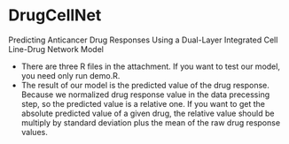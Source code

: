 # DrugCellNet
Predicting Anticancer Drug Responses Using a Dual-Layer Integrated Cell Line-Drug Network Model

- There are three R files in the attachment. If you want to test our model, you need only run demo.R.
- The result of our model is the predicted value of the drug response. Because we normalized drug response value in the data precessing step, so the predicted value is a relative one. If you want to get the absolute predicted value of a given drug, the relative value should be multiply by standard deviation plus the mean of the raw drug response values.
